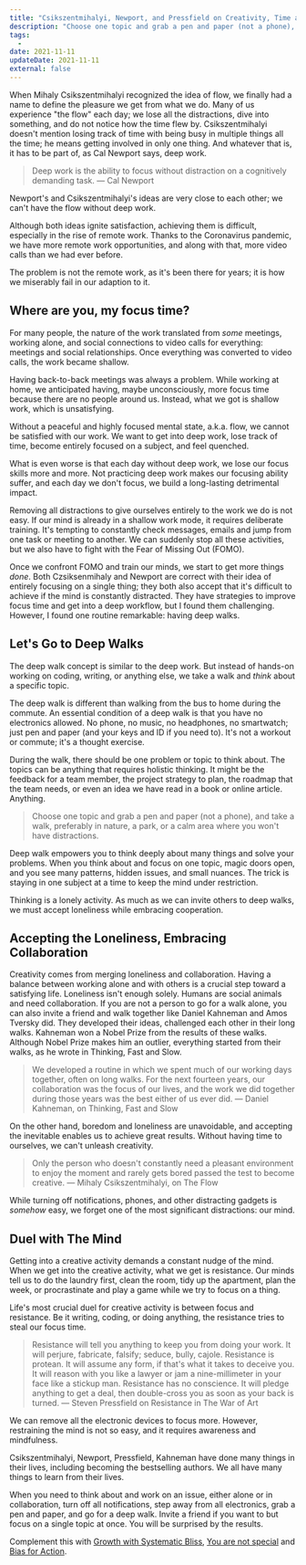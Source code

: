 ```yaml
---
title: "Csikszentmihalyi, Newport, and Pressfield on Creativity, Time and Deep Walks in Remote Work"
description: "Choose one topic and grab a pen and paper (not a phone), and take a walk, preferably in nature, a park, or a calm area where you won't have distractions."
tags:
  -
date: 2021-11-11
updateDate: 2021-11-11
external: false
---
```


When Mihaly Csikszentmihalyi recognized the idea of flow, we finally had a name to define the pleasure we get from what we do. Many of us experience "the flow" each day; we lose all the distractions, dive into something, and do not notice how the time flew by.
Csikszentmihalyi doesn't mention losing track of time with being busy in multiple things all the time; he means getting involved in only one thing. And whatever that is, it has to be part of, as Cal Newport says, deep work.

> Deep work is the ability to focus without distraction on a cognitively demanding task.
> — Cal Newport

Newport's and Csikszentmihalyi's ideas are very close to each other; we can't have the flow without deep work.

Although both ideas ignite satisfaction, achieving them is difficult, especially in the rise of remote work. Thanks to the Coronavirus pandemic, we have more remote work opportunities, and along with that, more video calls than we had ever before.

The problem is not the remote work, as it's been there for years; it is how we miserably fail in our adaption to it.

## Where are you, my focus time?

For many people, the nature of the work translated from *some* meetings, working alone, and social connections to video calls for everything: meetings and social relationships. Once everything was converted to video calls, the work became shallow.

Having back-to-back meetings was always a problem. While working at home, we anticipated having, maybe unconsciously, more focus time because there are no people around us. Instead, what we got is shallow work, which is unsatisfying.

Without a peaceful and highly focused mental state, a.k.a. flow, we cannot be satisfied with our work. We want to get into deep work, lose track of time, become entirely focused on a subject, and feel quenched.

What is even worse is that each day without deep work, we lose our focus skills more and more. Not practicing deep work makes our focusing ability suffer, and each day we don't focus, we build a long-lasting detrimental impact.

Removing all distractions to give ourselves entirely to the work we do is not easy. If our mind is already in a shallow work mode, it requires deliberate training. It's tempting to constantly check messages, emails and jump from one task or meeting to another. We can suddenly stop all these activities, but we also have to fight with the Fear of Missing Out (FOMO).

Once we confront FOMO and train our minds, we start to get more things *done*. Both Czsiksenmihaly and Newport are correct with their idea of entirely focusing on a single thing; they both also accept that it's difficult to achieve if the mind is constantly distracted. They have strategies to improve focus time and get into a deep workflow, but I found them challenging. However, I found one routine remarkable: having deep walks.

## Let's Go to Deep Walks

The deep walk concept is similar to the deep work. But instead of hands-on working on coding, writing, or anything else, we take a walk and _think_ about a specific topic.

The deep walk is different than walking from the bus to home during the commute. An essential condition of a deep walk is that you have no electronics allowed. No phone, no music, no headphones, no smartwatch; just pen and paper (and your keys and ID if you need to). It's not a workout or commute; it's a thought exercise.

During the walk, there should be one problem or topic to think about. The topics can be anything that requires holistic thinking. It might be the feedback for a team member, the project strategy to plan, the roadmap that the team needs, or even an idea we have read in a book or online article. Anything.

> Choose one topic and grab a pen and paper (not a phone), and take a walk, preferably in nature, a park, or a calm area where you won't have distractions.

Deep walk empowers you to think deeply about many things and solve your problems. When you think about and focus on one topic, magic doors open, and you see many patterns, hidden issues, and small nuances. The trick is staying in one subject at a time to keep the mind under restriction.

Thinking is a lonely activity. As much as we can invite others to deep walks, we must accept loneliness while embracing cooperation.

## Accepting the Loneliness, Embracing Collaboration

Creativity comes from merging loneliness and collaboration. Having a balance between working alone and with others is a crucial step toward a satisfying life. Loneliness isn't enough solely. Humans are social animals and need collaboration.
If you are not a person to go for a walk alone, you can also invite a friend and walk together like Daniel Kahneman and Amos Tversky did. They developed their ideas, challenged each other in their long walks. Kahneman won a Nobel Prize from the results of these walks. Although Nobel Prize makes him an outlier, everything started from their walks, as he wrote in Thinking, Fast and Slow.

> We developed a routine in which we spent much of our working days together, often on long walks. For the next fourteen years, our collaboration was the focus of our lives, and the work we did together during those years was the best either of us ever did.
> — Daniel Kahneman, on Thinking, Fast and Slow

On the other hand, boredom and loneliness are unavoidable, and accepting the inevitable enables us to achieve great results. Without having time to ourselves, we can't unleash creativity.

> Only the person who doesn't constantly need a pleasant environment to enjoy the moment and rarely gets bored passed the test to become creative.
> — Mihaly Csikszentmihalyi, on The Flow

While turning off notifications, phones, and other distracting gadgets is *somehow* easy, we forget one of the most significant distractions: our mind.

## Duel with The Mind

Getting into a creative activity demands a constant nudge of the mind. When we get into the creative activity, what we get is resistance. Our minds tell us to do the laundry first, clean the room, tidy up the apartment, plan the week, or procrastinate and play a game while we try to focus on a thing.

Life's most crucial duel for creative activity is between focus and resistance. Be it writing, coding, or doing anything, the resistance tries to steal our focus time.

> Resistance will tell you anything to keep you from doing your work. It will perjure, fabricate, falsify; seduce, bully, cajole. Resistance is protean. It will assume any form, if that's what it takes to deceive you. It will reason with you like a lawyer or jam a nine-millimeter in your face like a stickup man. Resistance has no conscience. It will pledge anything to get a deal, then double-cross you as soon as your back is turned.
> — Steven Pressfield on Resistance in The War of Art

We can remove all the electronic devices to focus more. However, restraining the mind is not so easy, and it requires awareness and mindfulness.

Csikszentmihalyi, Newport, Pressfield, Kahneman have done many things in their lives, including becoming the bestselling authors. We all have many things to learn from their lives.

When you need to think about and work on an issue, either alone or in collaboration, turn off all notifications, step away from all electronics, grab a pen and paper, and go for a deep walk. Invite a friend if you want to but focus on a single topic at once. You will be surprised by the results.

Complement this with [Growth with Systematic Bliss](/growth-with-systematic-bliss/), [You are not special](/books/the-subtle-art-of-not-giving-a-fuck-book-note-you-are-not-special/) and [Bias for Action](/bias-towards-action/).
